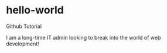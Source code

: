 # hello-world
Github Tutorial

I am a long-time IT admin looking to break into the world of web development!
